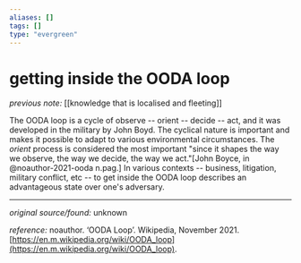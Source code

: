 ```yaml
---
aliases: []
tags: []
type: "evergreen"
---
```


# getting inside the OODA loop

_previous note:_ [[knowledge that is localised and fleeting]]

The OODA loop is a cycle of observe -- orient -- decide -- act, and it was developed in the military by John Boyd. The cyclical nature is important and makes it possible to adapt to various environmental circumstances. The _orient_ process is considered the most important "since it shapes the way we observe, the way we decide, the way we act."[John Boyce, in @noauthor-2021-ooda n.pag.] In various contexts -- business, litigation, military conflict, etc -- to get inside the OODA loop describes an advantageous state over one's adversary. 

---

_original source/found:_ unknown

_reference:_ noauthor. ‘OODA Loop’. Wikipedia, November 2021. [https://en.m.wikipedia.org/wiki/OODA_loop](https://en.m.wikipedia.org/wiki/OODA_loop).



